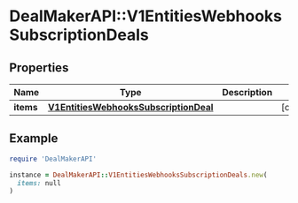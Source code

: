 # DealMakerAPI::V1EntitiesWebhooksSubscriptionDeals

## Properties

| Name | Type | Description | Notes |
| ---- | ---- | ----------- | ----- |
| **items** | [**V1EntitiesWebhooksSubscriptionDeal**](V1EntitiesWebhooksSubscriptionDeal.md) |  | [optional] |

## Example

```ruby
require 'DealMakerAPI'

instance = DealMakerAPI::V1EntitiesWebhooksSubscriptionDeals.new(
  items: null
)
```

